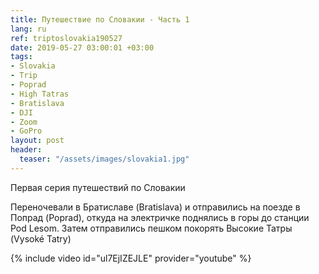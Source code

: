 ```yaml
---
title: Путешествие по Словакии - Часть 1
lang: ru
ref: triptoslovakia190527
date: 2019-05-27 03:00:01 +03:00
tags:
- Slovakia
- Trip
- Poprad
- High Tatras
- Bratislava
- DJI
- Zoom
- GoPro
layout: post
header:
  teaser: "/assets/images/slovakia1.jpg"
---
```


Первая серия путешествий по Словакии

Переночевали в Братиславе (Bratislava) и отправились на поезде в Попрад (Poprad), откуда на электричке поднялись в горы до станции Pod Lesom. Затем отправились пешком покорять Высокие Татры (Vysoké Tatry)

{% include video id="ul7EjIZEJLE" provider="youtube" %}
